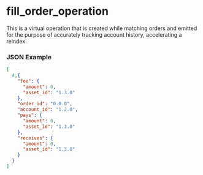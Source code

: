 # fill_order_operation

This is a virtual operation that is created while matching orders and emitted for the purpose of accurately tracking account history, accelerating a reindex.

### JSON Example

```json
[
  4,{
    "fee": {
      "amount": 0,
      "asset_id": "1.3.0"
    },
    "order_id": "0.0.0",
    "account_id": "1.2.0",
    "pays": {
      "amount": 0,
      "asset_id": "1.3.0"
    },
    "receives": {
      "amount": 0,
      "asset_id": "1.3.0"
    }
  }
]
```